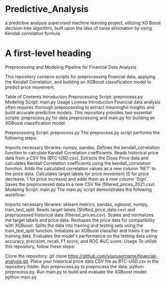 # Predictive_Analysis
a predictive analysis supervised machine learning project, utilizing XG Boost decision tree algorithm, built upon the idea of noise elimination by using Kendall correlation formula

# A first-level heading
Preprocessing and Modeling Pipeline for Financial Data Analysis

This repository contains scripts for preprocessing financial data, applying the Kendall Correlation, and building an XGBoost classification model to predict price movement.

Table of Contents
Introduction
Preprocessing Script: preprocess.py
Modeling Script: main.py
Usage
License
Introduction
Financial data analysis often requires thorough preprocessing to extract meaningful insights and build accurate predictive models. This repository provides two essential scripts: preprocess.py for data preprocessing and main.py for building an XGBoost classification model.

Preprocessing Script: preprocess.py
The preprocess.py script performs the following steps:

Imports necessary libraries: numpy, pandas.
Defines the kendall_correlation function to calculate Kendall Correlation coefficients.
Reads historical price data from a CSV file (BTC-USD.csv).
Extracts the Close Price data and calculates Kendall Correlation coefficients using the kendall_correlation function.
Adds the calculated correlation values as a new column 'NET' to the price data.
Calculates target labels for price movement (0 for price decrease, 1 for price increase) and adds them as a new column 'Sign'.
Saves the preprocessed data to a new CSV file (filtered_prices_2021.csv).
Modeling Script: main.py
The main.py script demonstrates the following workflow:

Imports necessary libraries: sklearn.metrics, pandas, xgboost, numpy, train_test_split.
Reads target labels (Shifted_price_data.csv) and preprocessed historical data (filtered_prices.csv).
Scales and normalizes the target labels and price data.
Reshapes the price data for compatibility with XGBoost.
Splits the data into training and testing sets using the train_test_split function.
Initializes an XGBoost classifier and trains it on the training data.
Evaluates the model's performance on the testing data using accuracy, precision, recall, F1 score, and ROC AUC score.
Usage
To utilize this repository, follow these steps:

Clone the repository: git clone https://github.com/yourusername/financial-analysis.git.
Place your historical price data CSV file as BTC-USD.csv in the repository folder.
Run preprocess.py to preprocess the data: python preprocess.py.
Run main.py to build and evaluate the XGBoost model: python main.py
